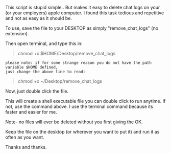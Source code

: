 This script is stupid simple.. But makes it easy to delete chat logs on your (or your employers) apple computer. I found this task tedious and repetitive and not as easy as it should be.

To use, save the file to your DESKTOP as simply "remove_chat_logs" (no extension).

Then open terminal, and type this in:

> chmod +x $HOME/Desktop/remove_chat_logs

    please note: if for some strange reason you do not have the path variable $HOME defined, 
    just change the above line to read:
    
> chmod +x ~/Desktop/remove_chat_logs
    

Now, just double click the file.



This will create a shell executable file you can double click to run anytime. If not, use the command above.
I use the terminal command because its faster and easier for me.

Note- no files will ever be deleted without you first giving the OK. 

Keep the file on the desktop (or wherever you want to put it) and run it as often as you want.

Thanks and thanks.

